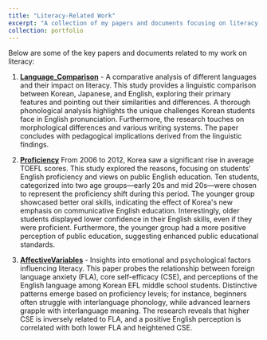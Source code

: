```yaml
---
title: "Literacy-Related Work"
excerpt: "A collection of my papers and documents focusing on literacy."
collection: portfolio
---
```


Below are some of the key papers and documents related to my work on literacy:

1. **[Language_Comparison](https://mlee010.github.io/MinkyungLee/files/14language.pdf)** - A comparative analysis of different languages and their impact on literacy.
This study provides a linguistic comparison between Korean, Japanese, and English, exploring their primary features and pointing out their similarities and differences. A thorough phonological analysis highlights the unique challenges Korean students face in English pronunciation. Furthermore, the research touches on morphological differences and various writing systems. The paper concludes with pedagogical implications derived from the linguistic findings.

2. **[Proficiency](https://mlee010.github.io/MinkyungLee/files/14proficiency.pdf)**
From 2006 to 2012, Korea saw a significant rise in average TOEFL scores. This study explored the reasons, focusing on students' English proficiency and views on public English education. Ten students, categorized into two age groups—early 20s and mid 20s—were chosen to represent the proficiency shift during this period. The younger group showcased better oral skills, indicating the effect of Korea's new emphasis on communicative English education. Interestingly, older students displayed lower confidence in their English skills, even if they were proficient. Furthermore, the younger group had a more positive perception of public education, suggesting enhanced public educational standards.

3. **[AffectiveVariables](https://mlee010.github.io/MinkyungLee/files/16affective.pdf)** - Insights into emotional and psychological factors influencing literacy.
This paper probes the relationship between foreign language anxiety (FLA), core self-efficacy (CSE), and perceptions of the English language among Korean EFL middle school students. Distinctive patterns emerge based on proficiency levels; for instance, beginners often struggle with interlanguage phonology, while advanced learners grapple with interlanguage meaning. The research reveals that higher CSE is inversely related to FLA, and a positive English perception is correlated with both lower FLA and heightened CSE.

